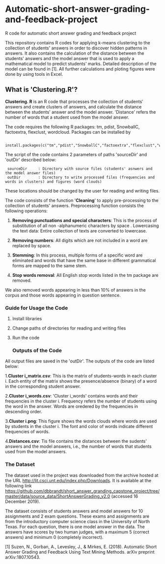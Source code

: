 # Automatic-short-answer-grading-and-feedback-project
R code for automatic short answer grading and feedback project

This repository contains R codes for applying k-means clustering to the collection of students' answers in order to discover hidden patterns in answers. It also contains the calculation of the distance between the students' answers and the model answer that is used to apply a mathematical model to predict students' marks. Detailed description of the model can be found in [1]. All further calculations and ploting figures were done by using tools in Excel. 

## What is 'Clustering.R'?

**Clustering. R** is an R code that processes the collection of students' answers and create clusters of answers, and calculate the distance between the students' answer and the model answer. 'Distance' refers the number of words that a student used from the model answer.   

The code requires the following R packages: tm, pdist, SnowballC, factoextra, flexclust, wordcloud. Packages can be installed by

     install.packages(c("tm","pdist","SnowballC","factoextra","flexclust","wordcloud"))

The script of the code contains 2 parameters of paths 'sourceDir' and 'outDir' described below:

     sourceDir     : Directory with source files (students' asnwers and the model answer files)
     outDir        : Directory to write processed files (frequencies and words in clusters) and figures (word clouds)

These locations should be changed by the user for reading and writing files.

The code consists of the function '**Cleaning**' to apply pre-processing to the collection of students' answers. Preprocessing function consists the following operations:

1. **Removing punctuations and special characters**: This is the process of substitution of all non -alphanumeric characters by space .
Lowercasing the text data: Entire collection of texts are converted to lowercase.

2. **Removing numbers**: All digits which are not included in a word are replaced by space. 

3. **Stemming**: In this process, multiple forms of a specific word are eliminated and words that have the same base in different grammatical forms are mapped to the same stem.

4. **Stop words removal**: All English stop words listed in the tm package are removed.

We also removed words appearing in less than 10% of answers in the corpus and those words appearing in question sentence.

   ### Guide for Usage the Code

1. Install libraries
2. Change paths of directories for reading and writing files
3. Run the code

   ### Outputs of the Code
All output files are saved in the 'outDir'. The outputs of the code are listed below:

1.**Cluster i_matrix.csv**: This is the matrix of students-words in each cluster i. Each entity of the matrix shows the presence/absence (binary) of a word in the corresponding student answer.

2.**Cluster i_words.csv**: 'Cluster i_words' contains words and their frequencies in the cluster i. Frequency refers the number of students using the word in the answer. Words are oredered by the frequencies in descending order. 

3.**Cluster i.png**: This figure shows the words clouds where words are used by students in the cluster i. The font and color of words indicate different frequencies of words. 

4.**Distances.csv**: Tis file contains the distances between the sudents' answers and the model answers, i.e., the number of words that students used from the model answers.

  ### The Dataset
 
The dataset used in the project was downloaded from the archive hosted at the URL http://lit.csci.unt.edu/index.php/Downloads. It is available at the following link https://github.com/dbbrandt/short_answer_granding_capstone_project/tree/master/data/source_data/ShortAnswerGrading_v2.0 (accessed 16 December 2019).  
 
The dataset  consists of students answers and model answers for 10 assignments and 2 exam questions. These exams and assignments are from the introductory computer science class in the University of North Texas. For each question, there is one model answer in the data. The answers have scores by two human judges, with a maximum 5 (correct answers) and minimum 0 (completely incorrect).
 
 
[1] Suzen, N., Gorban, A., Levesley, J., & Mirkes, E. (2018). Automatic Short Answer Grading and Feedback Using Text Mining Methods. arXiv preprint arXiv:1807.10543.

